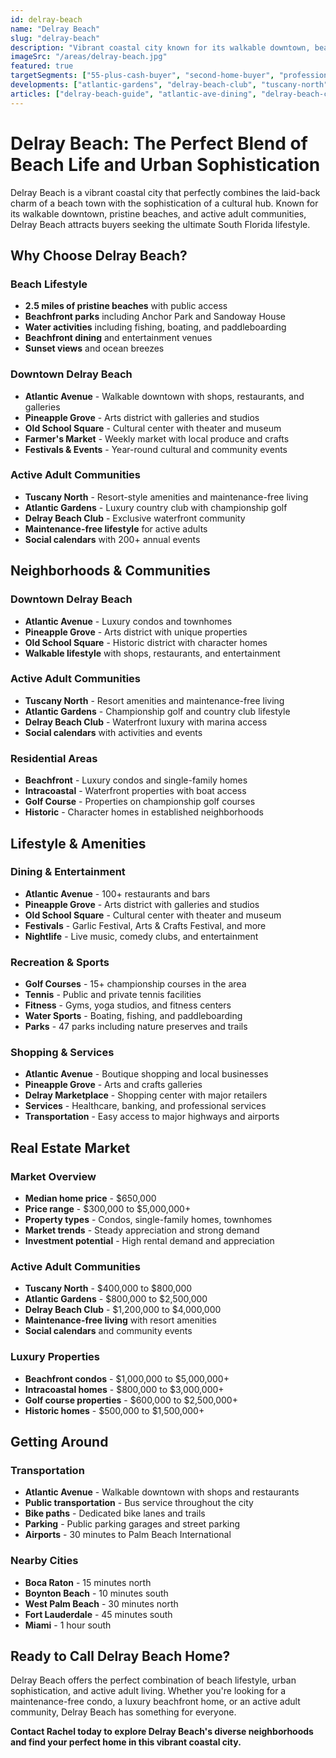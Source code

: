 ```yaml
---
id: delray-beach
name: "Delray Beach"
slug: "delray-beach"
description: "Vibrant coastal city known for its walkable downtown, beautiful beaches, and active adult communities."
imageSrc: "/areas/delray-beach.jpg"
featured: true
targetSegments: ["55-plus-cash-buyer", "second-home-buyer", "professional"]
developments: ["atlantic-gardens", "delray-beach-club", "tuscany-north"]
articles: ["delray-beach-guide", "atlantic-ave-dining", "delray-beach-condo-55-plus-2024-12-15-tuscany-north-success-story"]
---
```


# Delray Beach: The Perfect Blend of Beach Life and Urban Sophistication

Delray Beach is a vibrant coastal city that perfectly combines the laid-back charm of a beach town with the sophistication of a cultural hub. Known for its walkable downtown, pristine beaches, and active adult communities, Delray Beach attracts buyers seeking the ultimate South Florida lifestyle.

## Why Choose Delray Beach?

### **Beach Lifestyle**
- **2.5 miles of pristine beaches** with public access
- **Beachfront parks** including Anchor Park and Sandoway House
- **Water activities** including fishing, boating, and paddleboarding
- **Beachfront dining** and entertainment venues
- **Sunset views** and ocean breezes

### **Downtown Delray Beach**
- **Atlantic Avenue** - Walkable downtown with shops, restaurants, and galleries
- **Pineapple Grove** - Arts district with galleries and studios
- **Old School Square** - Cultural center with theater and museum
- **Farmer's Market** - Weekly market with local produce and crafts
- **Festivals & Events** - Year-round cultural and community events

### **Active Adult Communities**
- **Tuscany North** - Resort-style amenities and maintenance-free living
- **Atlantic Gardens** - Luxury country club with championship golf
- **Delray Beach Club** - Exclusive waterfront community
- **Maintenance-free lifestyle** for active adults
- **Social calendars** with 200+ annual events

## Neighborhoods & Communities

### **Downtown Delray Beach**
- **Atlantic Avenue** - Luxury condos and townhomes
- **Pineapple Grove** - Arts district with unique properties
- **Old School Square** - Historic district with character homes
- **Walkable lifestyle** with shops, restaurants, and entertainment

### **Active Adult Communities**
- **Tuscany North** - Resort amenities and maintenance-free living
- **Atlantic Gardens** - Championship golf and country club lifestyle
- **Delray Beach Club** - Waterfront luxury with marina access
- **Social calendars** with activities and events

### **Residential Areas**
- **Beachfront** - Luxury condos and single-family homes
- **Intracoastal** - Waterfront properties with boat access
- **Golf Course** - Properties on championship golf courses
- **Historic** - Character homes in established neighborhoods

## Lifestyle & Amenities

### **Dining & Entertainment**
- **Atlantic Avenue** - 100+ restaurants and bars
- **Pineapple Grove** - Arts district with galleries and studios
- **Old School Square** - Cultural center with theater and museum
- **Festivals** - Garlic Festival, Arts & Crafts Festival, and more
- **Nightlife** - Live music, comedy clubs, and entertainment

### **Recreation & Sports**
- **Golf Courses** - 15+ championship courses in the area
- **Tennis** - Public and private tennis facilities
- **Fitness** - Gyms, yoga studios, and fitness centers
- **Water Sports** - Boating, fishing, and paddleboarding
- **Parks** - 47 parks including nature preserves and trails

### **Shopping & Services**
- **Atlantic Avenue** - Boutique shopping and local businesses
- **Pineapple Grove** - Arts and crafts galleries
- **Delray Marketplace** - Shopping center with major retailers
- **Services** - Healthcare, banking, and professional services
- **Transportation** - Easy access to major highways and airports

## Real Estate Market

### **Market Overview**
- **Median home price** - $650,000
- **Price range** - $300,000 to $5,000,000+
- **Property types** - Condos, single-family homes, townhomes
- **Market trends** - Steady appreciation and strong demand
- **Investment potential** - High rental demand and appreciation

### **Active Adult Communities**
- **Tuscany North** - $400,000 to $800,000
- **Atlantic Gardens** - $800,000 to $2,500,000
- **Delray Beach Club** - $1,200,000 to $4,000,000
- **Maintenance-free living** with resort amenities
- **Social calendars** and community events

### **Luxury Properties**
- **Beachfront condos** - $1,000,000 to $5,000,000+
- **Intracoastal homes** - $800,000 to $3,000,000+
- **Golf course properties** - $600,000 to $2,500,000+
- **Historic homes** - $500,000 to $1,500,000+

## Getting Around

### **Transportation**
- **Atlantic Avenue** - Walkable downtown with shops and restaurants
- **Public transportation** - Bus service throughout the city
- **Bike paths** - Dedicated bike lanes and trails
- **Parking** - Public parking garages and street parking
- **Airports** - 30 minutes to Palm Beach International

### **Nearby Cities**
- **Boca Raton** - 15 minutes north
- **Boynton Beach** - 10 minutes south
- **West Palm Beach** - 30 minutes north
- **Fort Lauderdale** - 45 minutes south
- **Miami** - 1 hour south

## Ready to Call Delray Beach Home?

Delray Beach offers the perfect combination of beach lifestyle, urban sophistication, and active adult living. Whether you're looking for a maintenance-free condo, a luxury beachfront home, or an active adult community, Delray Beach has something for everyone.

**Contact Rachel today to explore Delray Beach's diverse neighborhoods and find your perfect home in this vibrant coastal city.**
